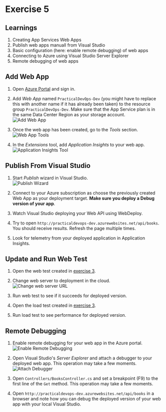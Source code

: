 # Exercise 5


## Learnings

1. Creating App Services Web Apps
1. Publish web apps manuall from Visual Studio
1. Basic configuration (here: enable remote debugging) of web apps
1. Connecting to Azure using Visual Studio Server Explorer
1. Remote debugging of web apps


## Add Web App

1. Open [Azure Portal](https://portal.azure.com) and sign in.

1. Add *Web App* named `PracticalDevOps-Dev` (you might have to replace this with another name if it has already been taken) to the resource group `PracticalDevOps-Dev`. Make sure that the App Service plan is in the same Data Center Region as your storage account.<br/>
   ![Add Web App](img/create-web-app.png)

1. Once the web app has been created, go to the *Tools* section.<br/>
   ![Web App Tools](img/web-app-tools.png)
   
1. In the *Extensions* tool, add *Application Insights* to your web app.<br/>
   ![Application Insights Tool](img/web-app-application-insights.png) 


## Publish From Visual Studio

1. Start *Publish* wizard in Visual Studio.<br/>
   ![Publish Wizard](img/visual-studio-publish.png)

1. Connect to your Azure subscription as choose the previously created Web App as your deployment target. **Make sure you deploy a Debug version of your app**.

1. Watch Visual Studio deploying your Web API using WebDeploy.

1. Try to open `http://practicaldevops-dev.azurewebsites.net/api/books`. You should receive results. Refresh the page multiple times.

1. Look for telemetry from your deployed application in Application Insights.


## Update and Run Web Test

1. Open the web test created in [exercise 3](exercise03.md).

1. Change web server to deployment in the cloud.<br/>
   ![Change web server URL](img/change-to-cloud-server.png)
   
1. Run web test to see if it succeeds for deployed version.

1. Open the load test created in [exercise 3](exercise03.md).

1. Run load test to see performance for deployed version.


## Remote Debugging

1. Enable remote debugging for your web app in the Azure portal.<br/>
   ![Enable Remote Debugging](img/enable-remote-debugging.png)

1. Open Visual Studio's *Server Explorer* and attach a debugger to your deployed web app. This operation may take a few moments.<br/>
   ![Attach Debugger](img/attach-debugger-server-explorer.png)

1. Open `Controllers/BooksController.cs` and set a breakpoint (F9) to the first line of the `Get` method. This operation may take a few moments.

1. Open `http://practicaldevops-dev.azurewebsites.net/api/books` in a browser and note how you can debug the deployed version of your web app with your local Visual Studio.

